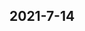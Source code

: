 
## 2021-7-14

### [<title>Dask has different prediction results between single GPU and multi GPUs - XGBoost</title>](https://discuss.xgboost.ai/t/dask-has-different-prediction-results-between-single-gpu-and-multi-gpus/2368/1)
